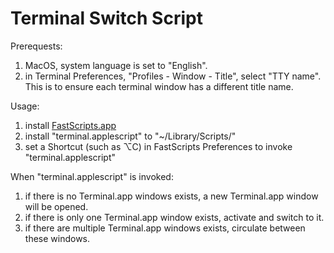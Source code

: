 # Terminal Switch Script

Prerequests:

1. MacOS, system language is set to "English".
2. in Terminal Preferences, "Profiles - Window - Title", select "TTY name". This
is to ensure each terminal window has a different title name.

Usage:

1. install [FastScripts.app](https://red-sweater.com/fastscripts/)
2. install "terminal.applescript" to "~/Library/Scripts/"
3. set a Shortcut (such as ⌥C) in FastScripts Preferences to invoke "terminal.applescript"

When "terminal.applescript" is invoked:

1. if there is no Terminal.app windows exists, a new Terminal.app window will be opened.
2. if there is only one Terminal.app window exists, activate and switch to it.
3. if there are multiple Terminal.app windows exists, circulate between these windows.

